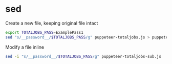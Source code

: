 # sed

Create a new file, keeping original file intact

```sh
export TOTALJOBS_PASS=ExamplePass1
sed "s/__password__/$TOTALJOBS_PASS/g" puppeteer-totaljobs.js > puppeteer-totaljobs-sub.js
```

Modify a file inline

```sh
sed -i "s/__password__/$TOTALJOBS_PASS/g" puppeteer-totaljobs-sub.js
```
